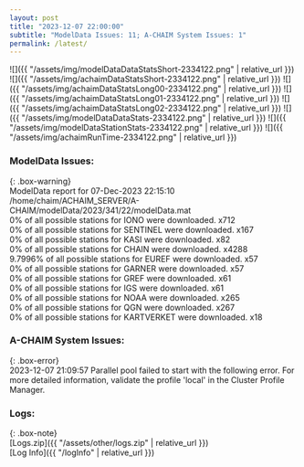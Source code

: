 ```yaml
---
layout: post
title: "2023-12-07 22:00:00"
subtitle: "ModelData Issues: 11; A-CHAIM System Issues: 1"
permalink: /latest/
---
```


![]({{ "/assets/img/modelDataDataStatsShort-2334122.png" | relative_url }})
![]({{ "/assets/img/achaimDataStatsShort-2334122.png" | relative_url }})
![]({{ "/assets/img/achaimDataStatsLong00-2334122.png" | relative_url }})
![]({{ "/assets/img/achaimDataStatsLong01-2334122.png" | relative_url }})
![]({{ "/assets/img/achaimDataStatsLong02-2334122.png" | relative_url }})
![]({{ "/assets/img/modelDataDataStats-2334122.png" | relative_url }})
![]({{ "/assets/img/modelDataStationStats-2334122.png" | relative_url }})
![]({{ "/assets/img/achaimRunTime-2334122.png" | relative_url }})


### ModelData Issues:  
  
{: .box-warning}  
 ModelData report for 07-Dec-2023 22:15:10   
 /home/chaim/ACHAIM_SERVER/A-CHAIM/modelData/2023/341/22/modelData.mat   
 0% of all possible stations for IONO were downloaded. x712   
 0% of all possible stations for SENTINEL were downloaded. x167   
 0% of all possible stations for KASI were downloaded. x82   
 0% of all possible stations for CHAIN were downloaded. x4288   
 9.7996% of all possible stations for EUREF were downloaded. x57   
 0% of all possible stations for GARNER were downloaded. x57   
 0% of all possible stations for GREF were downloaded. x61   
 0% of all possible stations for IGS were downloaded. x61   
 0% of all possible stations for NOAA were downloaded. x265   
 0% of all possible stations for QGN were downloaded. x267   
 0% of all possible stations for KARTVERKET were downloaded. x18   
  
### A-CHAIM System Issues:  
  
{: .box-error}  
2023-12-07 21:09:57 Parallel pool failed to start with the following error. For more detailed information, validate the profile 'local' in the Cluster Profile Manager.  

### Logs:  
  
{: .box-note}  
[Logs.zip]({{ "/assets/other/logs.zip" | relative_url }})  
[Log Info]({{ "/logInfo" | relative_url }})  

